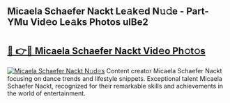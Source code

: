 ## Micaela Schaefer Nackt Le𝚊k𝚎d N𝚞𝚍e - Part-YMu Vid𝚎o Le𝚊ks Photos ulBe2

# <h2><a href="http://fb44os.evod.top/?m=Micaela+Schaefer+Nackt">🔗 👉🔴 Micaela Schaefer Nackt Vid𝚎o Ph𝚘t𝚘s</a></h2>

[![Micaela Schaefer Nackt N𝚞d𝚎s](https://i.imgur.com/8V9OHl7.gif)](http://fb44os.evod.top/?m=Micaela+Schaefer+Nackt)
Content creator Micaela Schaefer Nackt focusing on dance trends and lifestyle snippets. Exceptional talent Micaela Schaefer Nackt, recognized for their remarkable skills and achievements in the world of entertainment. 
